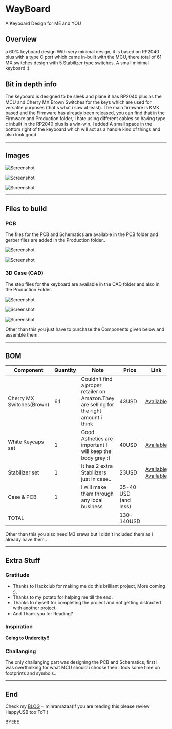 # WayBoard
A Keyboard Design for ME and YOU

## Overview
a 60% keyboard design With very minimal design, it is based on RP2040 plus with a type C port which came in-built with the MCU, there total of 61 MX switches design with 5 Stabilizer type switches. A small minimal keyboard :).

## Bit in depth info
The keyboard is designed to be sleek and plane it has RP2040 plus as the MCU and Cherry MX Brown Switches for the keys which are used for versatile purposes (that's what i saw at least). The main firmware is KMK based and the Firmware has already been released, you can find that in the Firmware and Production folder, I hate using different cables so having type c inbuilt in the RP2040 plus is a win-win. I added A small space in the bottom right of the keyboard which will act as a handle kind of things and also look good

---

## Images
![Screenshot](Assets/fk.png)

![Screenshot](Assets/fk1.png)

![Screenshot](Assets/fk3.png)

---

## Files to build 

### PCB 

The files for the PCB and Schematics are available in the PCB folder and gerber files are added in the Production folder..

![Screenshot](Assets/pcb3d.png)

![Screenshot](Assets/pcbbody.png)

### 3D Case (CAD)

The step files for the keyboard are available in the CAD folder and also in the Production Folder.

![Screenshot](Assets/fbody.png)

![Screenshot](Assets/parts.png)

![Screenshot](Assets/parts2.png)

Other than this you just have to purchase the Components given below and assemble them.

---

## BOM

| Component                 | Quantity | Note                                                                                    | Price                | Link                                                                                                                                                                         |
| ------------------------- | -------- | --------------------------------------------------------------------------------------- | -------------------- | ---------------------------------------------------------------------------------------------------------------------------------------------------------------------------- |
| Cherry MX Switches(Brown) | 61       | Couldn't find a proper retailer on Amazon.They are selling for the right amount i think | 43USD                | [Available](https://keychron.in/product/cherry-mx-switch-set/?attribute_pa_options=brown&attribute_pa_quantity-of-one-set=110-switches)                                      |
| White Keycaps set         | 1        | Good Asthetics are important I will keep the body grey :)                               | 40USD                | [Available](https://keychron.in/product/cherry-profile-double-shot-pbt-full-set-keycaps-black-on-white/?attribute_pa_version=full-set-219-keys&attribute_pa_colorways=white) |
| Stabilizer set            | 1        | It has 2 extra Stabilizers just in case..                                               | 23USD                | [Available](https://amzn.in/d/dM157FJ) [Available](https://amzn.in/d/5Nto8PQ)                                                                                                |
| Case & PCB                | 1        | I will make them through any local business                                             | 35-40 USD (and less) |                                                                                                                                                                              |
| TOTAL                     |          |                                                                                         | 130-140USD           |                                                                                                                                                                              |

Other than this you also need M3 srews but i didn't included them as i already have them..

---

## Extra Stuff

### Gratitude
- Thanks to Hackclub for making me do this brilliant project, More coming :).
- Thanks to my potato for helping me till the end.
- Thanks to myself for completing the project and not getting distracted with another project.
- And Thank you for Reading?

### Inspiration
**Going to Undercity!!**

### Challanging
The only challanging part was designing the PCB and Schematics, first i was overthinking for what MCU should i choose then i took some time on footprints and symbols..

---

## End
Check my [BLOG](https://mihranrazaa.pages.dev/)
~ mihranrazaa(If you are reading this please review HappyUSB too ToT )

BYEEE
